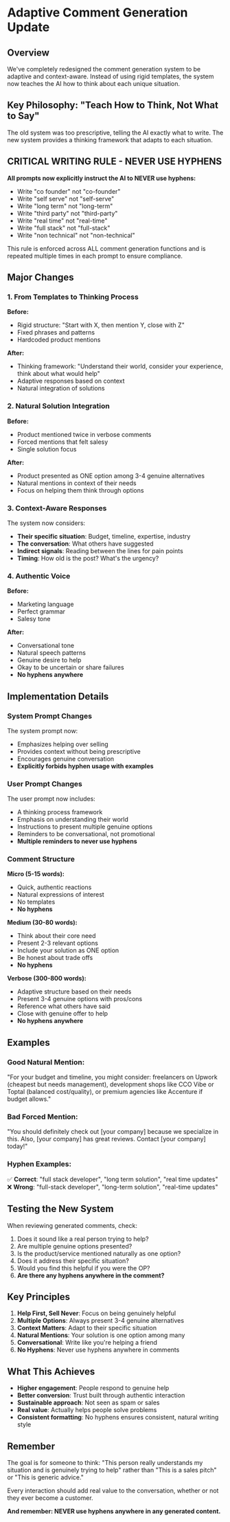 # Adaptive Comment Generation Update

## Overview

We've completely redesigned the comment generation system to be adaptive and context-aware. Instead of using rigid templates, the system now teaches the AI how to think about each unique situation.

## Key Philosophy: "Teach How to Think, Not What to Say"

The old system was too prescriptive, telling the AI exactly what to write. The new system provides a thinking framework that adapts to each situation.

## CRITICAL WRITING RULE - NEVER USE HYPHENS

**All prompts now explicitly instruct the AI to NEVER use hyphens:**
- Write "co founder" not "co-founder"
- Write "self serve" not "self-serve"
- Write "long term" not "long-term"
- Write "third party" not "third-party"
- Write "real time" not "real-time"
- Write "full stack" not "full-stack"
- Write "non technical" not "non-technical"

This rule is enforced across ALL comment generation functions and is repeated multiple times in each prompt to ensure compliance.

## Major Changes

### 1. From Templates to Thinking Process

**Before:**
- Rigid structure: "Start with X, then mention Y, close with Z"
- Fixed phrases and patterns
- Hardcoded product mentions

**After:**
- Thinking framework: "Understand their world, consider your experience, think about what would help"
- Adaptive responses based on context
- Natural integration of solutions

### 2. Natural Solution Integration

**Before:**
- Product mentioned twice in verbose comments
- Forced mentions that felt salesy
- Single solution focus

**After:**
- Product presented as ONE option among 3-4 genuine alternatives
- Natural mentions in context of their needs
- Focus on helping them think through options

### 3. Context-Aware Responses

The system now considers:
- **Their specific situation**: Budget, timeline, expertise, industry
- **The conversation**: What others have suggested
- **Indirect signals**: Reading between the lines for pain points
- **Timing**: How old is the post? What's the urgency?

### 4. Authentic Voice

**Before:**
- Marketing language
- Perfect grammar
- Salesy tone

**After:**
- Conversational tone
- Natural speech patterns
- Genuine desire to help
- Okay to be uncertain or share failures
- **No hyphens anywhere**

## Implementation Details

### System Prompt Changes

The system prompt now:
- Emphasizes helping over selling
- Provides context without being prescriptive
- Encourages genuine conversation
- **Explicitly forbids hyphen usage with examples**

### User Prompt Changes

The user prompt now includes:
- A thinking process framework
- Emphasis on understanding their world
- Instructions to present multiple genuine options
- Reminders to be conversational, not promotional
- **Multiple reminders to never use hyphens**

### Comment Structure

**Micro (5-15 words):**
- Quick, authentic reactions
- Natural expressions of interest
- No templates
- **No hyphens**

**Medium (30-80 words):**
- Think about their core need
- Present 2-3 relevant options
- Include your solution as ONE option
- Be honest about trade offs
- **No hyphens**

**Verbose (300-800 words):**
- Adaptive structure based on their needs
- Present 3-4 genuine options with pros/cons
- Reference what others have said
- Close with genuine offer to help
- **No hyphens anywhere**

## Examples

### Good Natural Mention:
"For your budget and timeline, you might consider: freelancers on Upwork (cheapest but needs management), development shops like CCO Vibe or Toptal (balanced cost/quality), or premium agencies like Accenture if budget allows."

### Bad Forced Mention:
"You should definitely check out [your company] because we specialize in this. Also, [your company] has great reviews. Contact [your company] today!"

### Hyphen Examples:
✅ **Correct**: "full stack developer", "long term solution", "real time updates"
❌ **Wrong**: "full-stack developer", "long-term solution", "real-time updates"

## Testing the New System

When reviewing generated comments, check:
1. Does it sound like a real person trying to help?
2. Are multiple genuine options presented?
3. Is the product/service mentioned naturally as one option?
4. Does it address their specific situation?
5. Would you find this helpful if you were the OP?
6. **Are there any hyphens anywhere in the comment?**

## Key Principles

1. **Help First, Sell Never**: Focus on being genuinely helpful
2. **Multiple Options**: Always present 3-4 genuine alternatives
3. **Context Matters**: Adapt to their specific situation
4. **Natural Mentions**: Your solution is one option among many
5. **Conversational**: Write like you're helping a friend
6. **No Hyphens**: Never use hyphens anywhere in comments

## What This Achieves

- **Higher engagement**: People respond to genuine help
- **Better conversion**: Trust built through authentic interaction
- **Sustainable approach**: Not seen as spam or sales
- **Real value**: Actually helps people solve problems
- **Consistent formatting**: No hyphens ensures consistent, natural writing style

## Remember

The goal is for someone to think: "This person really understands my situation and is genuinely trying to help" rather than "This is a sales pitch" or "This is generic advice."

Every interaction should add real value to the conversation, whether or not they ever become a customer.

**And remember: NEVER use hyphens anywhere in any generated content.** 